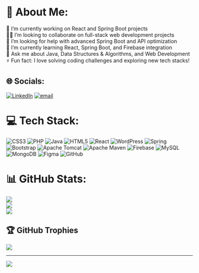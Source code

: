 # 💫 About Me:
🔭 I’m currently working on React and Spring Boot projects<br>👨‍💻 I’m looking to collaborate on full-stack web development projects<br>🤝 I’m looking for help with advanced Spring Boot and API optimization<br>🌱 I’m currently learning React, Spring Boot, and Firebase integration<br>💬 Ask me about Java, Data Structures & Algorithms, and Web Development<br>⚡ Fun fact: I love solving coding challenges and exploring new tech stacks!


## 🌐 Socials:
[![LinkedIn](https://img.shields.io/badge/LinkedIn-%230077B5.svg?logo=linkedin&logoColor=white)](https://linkedin.com/in/https://www.linkedin.com/in/amit-kumar-b59a561a8/) [![email](https://img.shields.io/badge/Email-D14836?logo=gmail&logoColor=white)](mailto:ak5251849@gmail.com) 

# 💻 Tech Stack:
![CSS3](https://img.shields.io/badge/css3-%231572B6.svg?style=for-the-badge&logo=css3&logoColor=white) ![PHP](https://img.shields.io/badge/php-%23777BB4.svg?style=for-the-badge&logo=php&logoColor=white) ![Java](https://img.shields.io/badge/java-%23ED8B00.svg?style=for-the-badge&logo=openjdk&logoColor=white) ![HTML5](https://img.shields.io/badge/html5-%23E34F26.svg?style=for-the-badge&logo=html5&logoColor=white) ![React](https://img.shields.io/badge/react-%2320232a.svg?style=for-the-badge&logo=react&logoColor=%2361DAFB) ![WordPress](https://img.shields.io/badge/WordPress-%23117AC9.svg?style=for-the-badge&logo=WordPress&logoColor=white) ![Spring](https://img.shields.io/badge/spring-%236DB33F.svg?style=for-the-badge&logo=spring&logoColor=white) ![Bootstrap](https://img.shields.io/badge/bootstrap-%238511FA.svg?style=for-the-badge&logo=bootstrap&logoColor=white) ![Apache Tomcat](https://img.shields.io/badge/apache%20tomcat-%23F8DC75.svg?style=for-the-badge&logo=apache-tomcat&logoColor=black) ![Apache Maven](https://img.shields.io/badge/Apache%20Maven-C71A36?style=for-the-badge&logo=Apache%20Maven&logoColor=white) ![Firebase](https://img.shields.io/badge/firebase-a08021?style=for-the-badge&logo=firebase&logoColor=ffcd34) ![MySQL](https://img.shields.io/badge/mysql-4479A1.svg?style=for-the-badge&logo=mysql&logoColor=white) ![MongoDB](https://img.shields.io/badge/MongoDB-%234ea94b.svg?style=for-the-badge&logo=mongodb&logoColor=white) ![Figma](https://img.shields.io/badge/figma-%23F24E1E.svg?style=for-the-badge&logo=figma&logoColor=white) ![GitHub](https://img.shields.io/badge/github-%23121011.svg?style=for-the-badge&logo=github&logoColor=white)
# 📊 GitHub Stats:
![](https://github-readme-stats.vercel.app/api?username=amitcodesciaat&theme=dark&hide_border=false&include_all_commits=false&count_private=false)<br/>
![](https://nirzak-streak-stats.vercel.app/?user=amitcodesciaat&theme=dark&hide_border=false)<br/>
![](https://github-readme-stats.vercel.app/api/top-langs/?username=amitcodesciaat&theme=dark&hide_border=false&include_all_commits=false&count_private=false&layout=compact)

## 🏆 GitHub Trophies
![](https://github-profile-trophy.vercel.app/?username=amitcodesciaat&theme=radical&no-frame=false&no-bg=true&margin-w=4)

---
[![](https://visitcount.itsvg.in/api?id=amitcodesciaat&icon=0&color=0)](https://visitcount.itsvg.in)

<!-- Proudly created with GPRM ( https://gprm.itsvg.in ) -->
